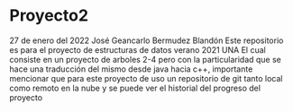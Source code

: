# Proyecto2
27 de enero del 2022
José Geancarlo Bermudez Blandón
Este repositorio es para el proyecto de estructuras de datos verano 2021 UNA
El cual consiste en un proyecto de arboles 2-4 pero con la particularidad 
que se hace una traducción del mismo desde java hacia c++, importante mencionar que para este proyecto de uso un repositorio de git tanto local como remoto en la nube y se puede ver el historial del progreso del proyecto

